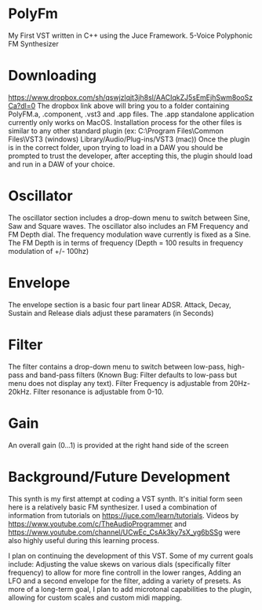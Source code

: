 # PolyFm
My First VST written in C++ using the Juce Framework. 5-Voice Polyphonic FM Synthesizer

# Downloading
https://www.dropbox.com/sh/qswjzlqjt3jh8sl/AACIqkZJ5sEmEjhSwm8ooSzCa?dl=0
The dropbox link above will bring you to a folder containing PolyFM.a, .component, .vst3 and .app files. The .app standalone application currently only works on MacOS. Installation process for the other files is similar to any other standard plugin (ex: C:\Program Files\Common Files\VST3 (windows) Library/Audio/Plug-ins/VST3 (mac))
Once the plugin is in the correct folder, upon trying to load in a DAW you should be prompted to trust the developer, after accepting this, the plugin should load and run in a DAW of your choice.

# Oscillator
The oscillator section includes a drop-down menu to switch between Sine, Saw and Square waves. The oscillator also includes an FM Frequency and FM Depth dial. The frequency modulation wave currently is fixed as a Sine. The FM Depth is in terms of frequency (Depth = 100 results in frequency modulation of +/- 100hz)

# Envelope
The envelope section is a basic four part linear ADSR. Attack, Decay, Sustain and Release dials adjust these paramaters (in Seconds)

# Filter
The filter contains a drop-down menu to switch between low-pass, high-pass and band-pass filters (Known Bug: Filter defaults to low-pass but menu does not display any text). Filter Frequency is adjustable from 20Hz-20kHz. Filter resonance is adjustable from 0-10. 

# Gain
An overall gain (0...1) is provided at the right hand side of the screen

# Background/Future Development
This synth is my first attempt at coding a VST synth. It's initial form seen here is a relatively basic FM synthesizer. I used a combination of information from tutorials on https://juce.com/learn/tutorials. Videos by https://www.youtube.com/c/TheAudioProgrammer and https://www.youtube.com/channel/UCwEc_CsAk3ky7sX_yg6bSSg were also highly useful during this learning process. 

I plan on continuing the development of this VST. Some of my current goals include: Adjusting the value skews on various dials (specifically filter frequency) to allow for more fine controll in the lower ranges, Adding an LFO and a second envelope for the filter, adding a variety of presets. As more of a long-term goal, I plan to add microtonal capabilities to the plugin, allowing for custom scales and custom midi mapping. 
